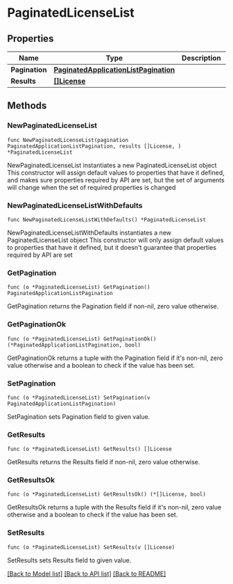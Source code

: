 # PaginatedLicenseList

## Properties

Name | Type | Description | Notes
------------ | ------------- | ------------- | -------------
**Pagination** | [**PaginatedApplicationListPagination**](PaginatedApplicationListPagination.md) |  | 
**Results** | [**[]License**](License.md) |  | 

## Methods

### NewPaginatedLicenseList

`func NewPaginatedLicenseList(pagination PaginatedApplicationListPagination, results []License, ) *PaginatedLicenseList`

NewPaginatedLicenseList instantiates a new PaginatedLicenseList object
This constructor will assign default values to properties that have it defined,
and makes sure properties required by API are set, but the set of arguments
will change when the set of required properties is changed

### NewPaginatedLicenseListWithDefaults

`func NewPaginatedLicenseListWithDefaults() *PaginatedLicenseList`

NewPaginatedLicenseListWithDefaults instantiates a new PaginatedLicenseList object
This constructor will only assign default values to properties that have it defined,
but it doesn't guarantee that properties required by API are set

### GetPagination

`func (o *PaginatedLicenseList) GetPagination() PaginatedApplicationListPagination`

GetPagination returns the Pagination field if non-nil, zero value otherwise.

### GetPaginationOk

`func (o *PaginatedLicenseList) GetPaginationOk() (*PaginatedApplicationListPagination, bool)`

GetPaginationOk returns a tuple with the Pagination field if it's non-nil, zero value otherwise
and a boolean to check if the value has been set.

### SetPagination

`func (o *PaginatedLicenseList) SetPagination(v PaginatedApplicationListPagination)`

SetPagination sets Pagination field to given value.


### GetResults

`func (o *PaginatedLicenseList) GetResults() []License`

GetResults returns the Results field if non-nil, zero value otherwise.

### GetResultsOk

`func (o *PaginatedLicenseList) GetResultsOk() (*[]License, bool)`

GetResultsOk returns a tuple with the Results field if it's non-nil, zero value otherwise
and a boolean to check if the value has been set.

### SetResults

`func (o *PaginatedLicenseList) SetResults(v []License)`

SetResults sets Results field to given value.



[[Back to Model list]](../README.md#documentation-for-models) [[Back to API list]](../README.md#documentation-for-api-endpoints) [[Back to README]](../README.md)


